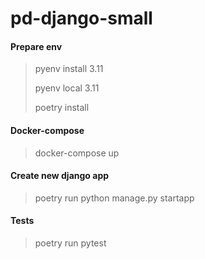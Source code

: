 # pd-django-small

#### Prepare env

> pyenv install 3.11
> 
> pyenv local 3.11
> 
> poetry install


#### Docker-compose 

> docker-compose up

#### Create new django app 

> poetry run python manage.py startapp <app name>


#### Tests

> poetry run pytest
